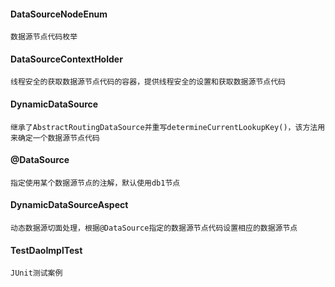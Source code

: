 #### DataSourceNodeEnum
    数据源节点代码枚举
#### DataSourceContextHolder
    线程安全的获取数据源节点代码的容器，提供线程安全的设置和获取数据源节点代码
#### DynamicDataSource
    继承了AbstractRoutingDataSource并重写determineCurrentLookupKey()，该方法用来确定一个数据源节点代码
#### @DataSource
    指定使用某个数据源节点的注解，默认使用db1节点
#### DynamicDataSourceAspect
    动态数据源切面处理，根据@DataSource指定的数据源节点代码设置相应的数据源节点
#### TestDaoImplTest
    JUnit测试案例

